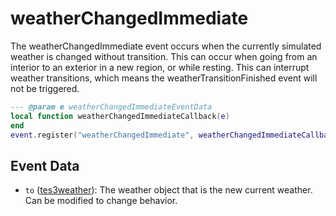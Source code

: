 # weatherChangedImmediate

The weatherChangedImmediate event occurs when the currently simulated weather is changed without transition. This can occur when going from an interior to an exterior in a new region, or while resting. This can interrupt weather transitions, which means the weatherTransitionFinished event will not be triggered.

```lua
--- @param e weatherChangedImmediateEventData
local function weatherChangedImmediateCallback(e)
end
event.register("weatherChangedImmediate", weatherChangedImmediateCallback)
```

## Event Data

* `to` ([tes3weather](../../types/tes3weather)): The weather object that is the new current weather. Can be modified to change behavior.

